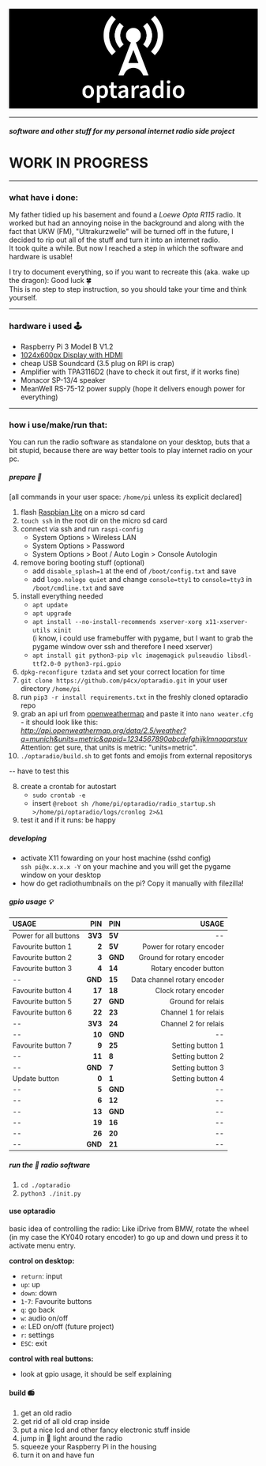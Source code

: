 ![# optaradio](./web/static/radio_plash.png)   
   
---

##### software and other stuff for my personal internet radio side project
# WORK IN PROGRESS

---

### what have i done:

My father tidied up his basement and found a *Loewe Opta R115* radio. It worked but had an annoying noise in the background and along with the fact that UKW (FM), "Ultrakurzwelle" will be turned off in the future, I decided to rip out all of the stuff and turn it into an internet radio.   
It took quite a while. But now I reached a step in which the software and hardware is usable!

I try to document everything, so if you want to recreate this (aka. wake up the dragon): Good luck 🍀    
This is no step to step instruction, so you should take your time and think yourself. 

---

### hardware i used 🕹

- Raspberry Pi 3 Model B V1.2
- [1024x600px Display with HDMI](https://de.aliexpress.com/item/32700714288.html)
- cheap USB Soundcard (3.5 plug on RPI is crap)
- Amplifier with TPA3116D2 (have to check it out first, if it works fine)
- Monacor SP-13/4 speaker
- MeanWell RS-75-12 power supply (hope it delivers enough power for everything)

---

### how i use/make/run that:

You can run the radio software as standalone on your desktop, buts that a bit stupid, because there are way better tools to play internet radio on your pc.

##### prepare 🥧
[all commands in your user space: `/home/pi` unless its explicit declared]

1. flash [Raspbian Lite](https://www.raspberrypi.org/downloads/raspbian/) on a micro sd card
2. `touch ssh` in the root dir on the micro sd card
3. connect via ssh and run `raspi-config`
    - System Options > Wireless LAN
    - System Options > Password
    - System Options > Boot / Auto Login > Console Autologin
3. remove boring booting stuff (optional)
   - add `disable_splash=1` at the end of `/boot/config.txt` and save
   - add `logo.nologo quiet` and change `console=tty1` to `console=tty3` in `/boot/cmdline.txt` and save
4. install everything needed
    - `apt update`
    - `apt upgrade`
    - `apt install --no-install-recommends xserver-xorg x11-xserver-utils xinit`    
      (i know, i could use framebuffer with pygame, but I want to grab the pygame window over ssh and therefore I need xserver)   
    - `apt install git python3-pip vlc imagemagick pulseaudio libsdl-ttf2.0-0 python3-rpi.gpio`
5. `dpkg-reconfigure tzdata` and set your correct location for time
6. `git clone https://github.com/p4cx/optaradio.git` in your user directory `/home/pi`
7. run `pip3 -r install requirements.txt` in the freshly cloned optaradio repo
8. grab an api url from [openweathermap](https://openweathermap.org/) and paste it into `nano weater.cfg` - it should look like this: *http://api.openweathermap.org/data/2.5/weather?q=munich&units=metric&appid=1234567890abcdefghijklmnopqrstuv*   
Attention: get sure, that units is metric: "units=metric". 
9. `./optaradio/build.sh` to get fonts and emojis from external repositorys

-- have to test this   

8. create a crontab for autostart
	- `sudo crontab -e`
	- insert ```@reboot sh /home/pi/optaradio/radio_startup.sh >/home/pi/optaradio/logs/cronlog 2>&1```
9. test it and if it runs: be happy

##### developing

- activate X11 fowarding on your host machine (sshd config)    
`ssh pi@x.x.x.x -Y` on your machine and you will get the pygame window on your desktop
- how do get radiothumbnails on the pi? Copy it manually with filezilla!

##### gpio usage 💡

| USAGE | PIN | PIN | USAGE |
|:---|---:|:---|---:|
| Power for all buttons | __3V3__ | __5V__ | -- |
| Favourite button 1 | __2__ | __5V__ | Power for rotary encoder |
| Favourite button 2 | __3__ | __GND__ | Ground for rotary encoder |
| Favourite button 3 | __4__ | __14__ | Rotary encoder button |
| -- | __GND__ | __15__ | Data channel rotary encoder |
| Favourite button 4 | __17__ | __18__ | Clock rotary encoder |
| Favourite button 5 | __27__ | __GND__ | Ground for relais |
| Favourite button 6 | __22__ | __23__ | Channel 1 for relais |
| -- | __3V3__ | __24__ | Channel 2 for relais |
| -- | __10__ | __GND__ | -- |
| Favourite button 7 | __9__ | __25__ | Setting button 1 |
| -- | __11__ | __8__ | Setting button 2 |
| -- | __GND__ | __7__ | Setting button 3 |
| Update button | __0__ | __1__ | Setting button 4 |
| -- | __5__ | __GND__ | -- |
| -- | __6__ | __12__ | -- |
| -- | __13__ | __GND__ | -- |
| -- | __19__ | __16__ | -- |
| -- | __26__ | __20__ | -- |
| -- | __GND__ | __21__ | -- |

##### run the 🐍 radio software 
1. `cd ./optaradio`
2. `python3 ./init.py`

#### use optaradio
basic idea of controlling the radio: Like iDrive from BMW, rotate the wheel (in my case the KY040 rotary encoder) to go up and down und press it to activate menu entry.   

**control on desktop:**    
- `return`: input  
- `up`: up   
- `down`: down  
- `1`-`7`: Favourite buttons  
- `q`: go back   
- `w`: audio on/off   
- `e`: LED on/off (future project)   
- `r`: settings   
- `ESC`: exit   

**control with real buttons:**    
- look at gpio usage, it should be self explaining

#### build 📻
1. get an old radio
2. get rid of all old crap inside
3. put a nice lcd and other fancy electronic stuff inside
4. jump in 🌙 light around the radio
5. squeeze your Raspberry Pi in the housing
6. turn it on and have fun
